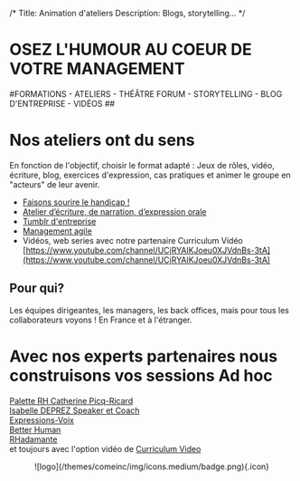 /*
Title: Animation d'ateliers
Description: Blogs, storytelling...
*/
# **OSEZ L'HUMOUR AU COEUR DE VOTRE MANAGEMENT**

#FORMATIONS - ATELIERS - THÉÂTRE FORUM - STORYTELLING - BLOG D'ENTREPRISE - VIDÉOS  ##


# Nos ateliers ont du sens #

En fonction de l'objectif, choisir le format adapté : Jeux de rôles, vidéo, écriture, blog, exercices d'expression, cas pratiques et animer le groupe en "acteurs" de leur avenir.

* [Faisons sourire le handicap !](./handicap)
* [Atelier d’écriture, de narration, d’expression orale](./storytelling)
* [Tumblr d'entreprise](./entreprise)
* [Management agile](./agilemanagement)
* Vidéos, web series avec notre partenaire Curriculum Vidéo [https://www.youtube.com/channel/UCjRYAlKJoeu0XJVdnBs-3tA](https://www.youtube.com/channel/UCjRYAlKJoeu0XJVdnBs-3tA)
	
## **Pour qui?** ##
Les équipes dirigeantes, les managers, les back offices, mais pour tous les collaborateurs voyons ! En France et à l'étranger.


# Avec nos experts partenaires nous construisons vos sessions Ad hoc

[Palette RH Catherine Picq-Ricard](http://www.paletterh.fr)  
[Isabelle DEPREZ Speaker et Coach](http://www.isabelledeprez.fr/)  
[Expressions-Voix](http://www.expressions-voix.fr/)  
[Better Human](http://www.betterhuman.fr/)  
[RHadamante](http://www.rhadamante.com/)  
et toujours avec l'option vidéo de [Curriculum Video](http://www.curriculum-video.com/)

<center>
    ![logo](/themes/comeinc/img/icons.medium/badge.png){.icon}
</center>